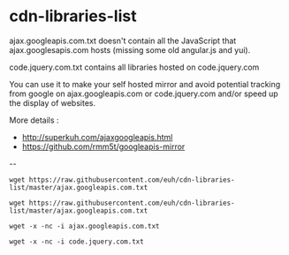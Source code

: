 # cdn-libraries-list

ajax.googleapis.com.txt doesn't contain all the JavaScript that ajax.googlesapis.com hosts (missing some old angular.js and yui).

code.jquery.com.txt contains all libraries hosted on code.jquery.com

You can use it to make your self hosted mirror and avoid potential tracking from google on ajax.googleapis.com or code.jquery.com and/or speed up the display of websites.

More details :
- http://superkuh.com/ajaxgoogleapis.html
- https://github.com/rmm5t/googleapis-mirror

--
```
wget https://raw.githubusercontent.com/euh/cdn-libraries-list/master/ajax.googleapis.com.txt

wget https://raw.githubusercontent.com/euh/cdn-libraries-list/master/ajax.googleapis.com.txt

wget -x -nc -i ajax.googleapis.com.txt

wget -x -nc -i code.jquery.com.txt
```
